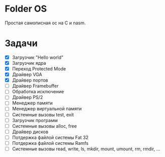 # Folder OS
Простая самописная ос на C и nasm.

# Задачи
- [X] Загрузчик "Hello world"
- [X] Загрузчик ядра
- [X] Переход Protected Mode
- [X] Драйвер VGA
- [X] Драйвер портов
- [ ] Драйвер Framebuffer
- [ ] Обработка исключение
- [ ] Драйвер PS/2
- [ ] Менеджер памяти
- [ ] Менеджер виртуальной памяти
- [ ] Системные вызовы test, exit
- [ ] Загрузчик программ
- [ ] Системные вызовы alloc, free
- [ ] Драйвер дисков
- [ ] Потдержка файлой системы Fat 32
- [ ] Потдержка файлой системы Ramfs
- [ ] Системные вызовы read, write, ls, mkdir, mount, umount, rm, rmdir, ...
